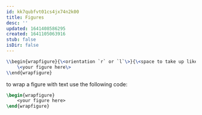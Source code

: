 ```yaml
---
id: kk7qubfvt01cs4jx74n2k00
title: Figures
desc: ''
updated: 1641408586295
created: 1641105063916
stub: false
isDir: false
---
```



```latex
\\begin{wrapfigure}{\<orientation `r` or `l`\>}{\<space to take up like 3in\>}
	\<your figure here\>
\\end{wrapfigure}
```

to wrap a figure with text use the following code:

```latex
\begin{wrapfigure}
    <your figure here>
\end{wrapfigure}
```
